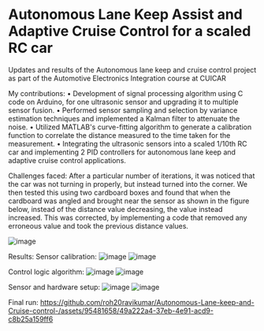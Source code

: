 # Autonomous Lane Keep Assist and Adaptive Cruise Control for a scaled RC car
Updates and results of the Autonomous lane keep and cruise control project as part of the Automotive Electronics Integration course at CUICAR

My contributions:
•	Development of signal processing algorithm using C code on Arduino, for one ultrasonic sensor and upgrading it to multiple sensor fusion.
•	Performed sensor sampling and selection by variance estimation techniques and implemented a Kalman filter to attenuate the noise.
•	Utilized MATLAB's curve-fitting algorithm to generate a calibration function to correlate the distance measured to the time taken for the measurement.
•	Integrating the ultrasonic sensors into a scaled 1/10th RC car and implementing 2 PID controllers for autonomous lane keep and adaptive cruise control applications.

Challenges faced:
After a particular number of iterations, it was noticed that the car was not turning in properly, but instead turned into the corner. We then tested this using two cardboard boxes and found that
when the cardboard was angled and brought near the sensor as shown in the figure below, instead of the distance value decreasing, the value instead increased. This was corrected, by implementing
a code that removed any erroneous value and took the previous distance values.

![image](https://github.com/roh20ravikumar/Autonomous-Lane-keep-and-Cruise-control-/assets/95481658/f50e6862-0b0e-4851-9d77-cd5b49f5b6fd)

Results:
Sensor calibration:
![image](https://github.com/roh20ravikumar/Autonomous-Lane-keep-and-Cruise-control-/assets/95481658/7512324a-29e4-4ede-9963-9940497365e1)
![image](https://github.com/roh20ravikumar/Autonomous-Lane-keep-and-Cruise-control-/assets/95481658/afe74a3c-006e-4aa4-8b18-b518644dc473)


Control logic algorithm:
![image](https://github.com/roh20ravikumar/Autonomous-Lane-keep-and-Cruise-control-/assets/95481658/c517e902-b84a-4629-814c-e5fec8b96d61)
![image](https://github.com/roh20ravikumar/Autonomous-Lane-keep-and-Cruise-control-/assets/95481658/22d878a8-7091-408f-a658-cc532697bbb5)


Sensor and hardware setup:
![image](https://github.com/roh20ravikumar/Autonomous-Lane-keep-and-Cruise-control-/assets/95481658/e4c92b7a-d96f-482c-960e-0592edf9806e)
![image](https://github.com/roh20ravikumar/Autonomous-Lane-keep-and-Cruise-control-/assets/95481658/5616ee3d-aed7-4aef-b3d1-e75c12372c1f)


Final run:
https://github.com/roh20ravikumar/Autonomous-Lane-keep-and-Cruise-control-/assets/95481658/49a222a4-37eb-4e91-acd9-c8b25a159ff6
